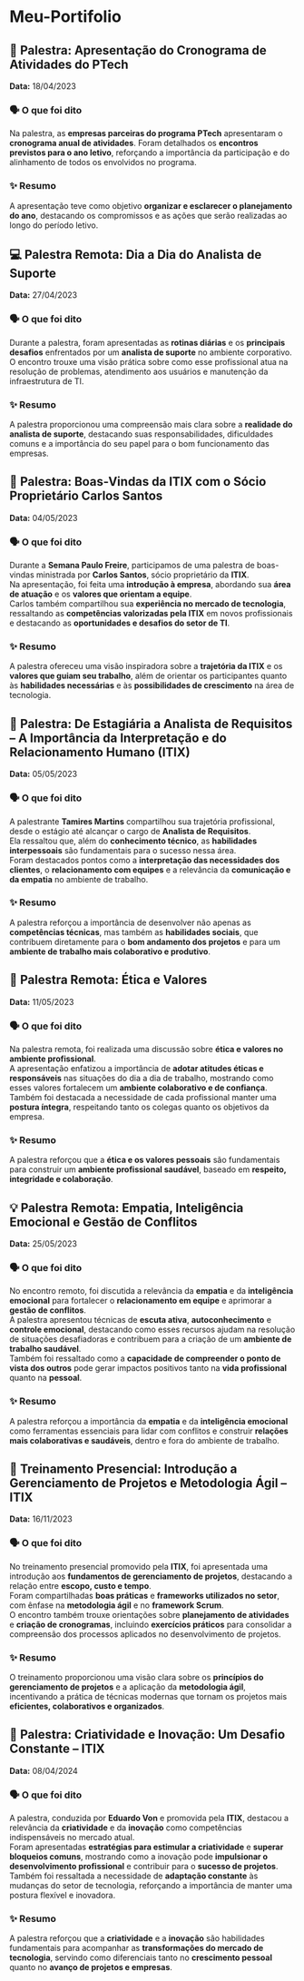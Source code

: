 # Meu-Portifolio

## 📅 Palestra: Apresentação do Cronograma de Atividades do PTech  
**Data:** 18/04/2023  

### 🗣 O que foi dito  
Na palestra, as **empresas parceiras do programa PTech** apresentaram o **cronograma anual de atividades**. Foram detalhados os **encontros previstos para o ano letivo**, reforçando a importância da participação e do alinhamento de todos os envolvidos no programa.  

### ✨ Resumo  
A apresentação teve como objetivo **organizar e esclarecer o planejamento do ano**, destacando os compromissos e as ações que serão realizadas ao longo do período letivo.  

## 💻 Palestra Remota: Dia a Dia do Analista de Suporte  
**Data:** 27/04/2023  

### 🗣 O que foi dito  
Durante a palestra, foram apresentadas as **rotinas diárias** e os **principais desafios** enfrentados por um **analista de suporte** no ambiente corporativo. O encontro trouxe uma visão prática sobre como esse profissional atua na resolução de problemas, atendimento aos usuários e manutenção da infraestrutura de TI.  

### ✨ Resumo  
A palestra proporcionou uma compreensão mais clara sobre a **realidade do analista de suporte**, destacando suas responsabilidades, dificuldades comuns e a importância do seu papel para o bom funcionamento das empresas.  

## 🤝 Palestra: Boas-Vindas da ITIX com o Sócio Proprietário Carlos Santos  
**Data:** 04/05/2023  

### 🗣 O que foi dito  
Durante a **Semana Paulo Freire**, participamos de uma palestra de boas-vindas ministrada por **Carlos Santos**, sócio proprietário da **ITIX**.  
Na apresentação, foi feita uma **introdução à empresa**, abordando sua **área de atuação** e os **valores que orientam a equipe**.  
Carlos também compartilhou sua **experiência no mercado de tecnologia**, ressaltando as **competências valorizadas pela ITIX** em novos profissionais e destacando as **oportunidades e desafios do setor de TI**.  

### ✨ Resumo  
A palestra ofereceu uma visão inspiradora sobre a **trajetória da ITIX** e os **valores que guiam seu trabalho**, além de orientar os participantes quanto às **habilidades necessárias** e às **possibilidades de crescimento** na área de tecnologia.  

## 🚀 Palestra: De Estagiária a Analista de Requisitos – A Importância da Interpretação e do Relacionamento Humano (ITIX)  
**Data:** 05/05/2023  

### 🗣 O que foi dito  
A palestrante **Tamires Martins** compartilhou sua trajetória profissional, desde o estágio até alcançar o cargo de **Analista de Requisitos**.  
Ela ressaltou que, além do **conhecimento técnico**, as **habilidades interpessoais** são fundamentais para o sucesso nessa área.  
Foram destacados pontos como a **interpretação das necessidades dos clientes**, o **relacionamento com equipes** e a relevância da **comunicação e da empatia** no ambiente de trabalho.  

### ✨ Resumo  
A palestra reforçou a importância de desenvolver não apenas as **competências técnicas**, mas também as **habilidades sociais**, que contribuem diretamente para o **bom andamento dos projetos** e para um **ambiente de trabalho mais colaborativo e produtivo**.  

## 🧭 Palestra Remota: Ética e Valores  
**Data:** 11/05/2023  

### 🗣 O que foi dito  
Na palestra remota, foi realizada uma discussão sobre **ética e valores no ambiente profissional**.  
A apresentação enfatizou a importância de **adotar atitudes éticas e responsáveis** nas situações do dia a dia de trabalho, mostrando como esses valores fortalecem um **ambiente colaborativo e de confiança**.  
Também foi destacada a necessidade de cada profissional manter uma **postura íntegra**, respeitando tanto os colegas quanto os objetivos da empresa.  

### ✨ Resumo  
A palestra reforçou que a **ética e os valores pessoais** são fundamentais para construir um **ambiente profissional saudável**, baseado em **respeito, integridade e colaboração**.  

## 💡 Palestra Remota: Empatia, Inteligência Emocional e Gestão de Conflitos  
**Data:** 25/05/2023  

### 🗣 O que foi dito  
No encontro remoto, foi discutida a relevância da **empatia** e da **inteligência emocional** para fortalecer o **relacionamento em equipe** e aprimorar a **gestão de conflitos**.  
A palestra apresentou técnicas de **escuta ativa**, **autoconhecimento** e **controle emocional**, destacando como esses recursos ajudam na resolução de situações desafiadoras e contribuem para a criação de um **ambiente de trabalho saudável**.  
Também foi ressaltado como a **capacidade de compreender o ponto de vista dos outros** pode gerar impactos positivos tanto na **vida profissional** quanto na **pessoal**.  

### ✨ Resumo  
A palestra reforçou a importância da **empatia** e da **inteligência emocional** como ferramentas essenciais para lidar com conflitos e construir **relações mais colaborativas e saudáveis**, dentro e fora do ambiente de trabalho.  

## 📘 Treinamento Presencial: Introdução a Gerenciamento de Projetos e Metodologia Ágil – ITIX  
**Data:** 16/11/2023  

### 🗣 O que foi dito  
No treinamento presencial promovido pela **ITIX**, foi apresentada uma introdução aos **fundamentos de gerenciamento de projetos**, destacando a relação entre **escopo, custo e tempo**.  
Foram compartilhadas **boas práticas** e **frameworks utilizados no setor**, com ênfase na **metodologia ágil** e no **framework Scrum**.  
O encontro também trouxe orientações sobre **planejamento de atividades** e **criação de cronogramas**, incluindo **exercícios práticos** para consolidar a compreensão dos processos aplicados no desenvolvimento de projetos.  

### ✨ Resumo  
O treinamento proporcionou uma visão clara sobre os **princípios do gerenciamento de projetos** e a aplicação da **metodologia ágil**, incentivando a prática de técnicas modernas que tornam os projetos mais **eficientes, colaborativos e organizados**.  

## 🎨 Palestra: Criatividade e Inovação: Um Desafio Constante – ITIX  
**Data:** 08/04/2024  

### 🗣 O que foi dito  
A palestra, conduzida por **Eduardo Von** e promovida pela **ITIX**, destacou a relevância da **criatividade** e da **inovação** como competências indispensáveis no mercado atual.  
Foram apresentadas **estratégias para estimular a criatividade** e **superar bloqueios comuns**, mostrando como a inovação pode **impulsionar o desenvolvimento profissional** e contribuir para o **sucesso de projetos**.  
Também foi ressaltada a necessidade de **adaptação constante** às mudanças do setor de tecnologia, reforçando a importância de manter uma postura flexível e inovadora.  

### ✨ Resumo  
A palestra reforçou que a **criatividade** e a **inovação** são habilidades fundamentais para acompanhar as **transformações do mercado de tecnologia**, servindo como diferenciais tanto no **crescimento pessoal** quanto no **avanço de projetos e empresas**.  
